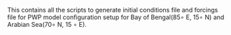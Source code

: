 This contains all the scripts to generate initial conditions file and forcings file for PWP model configuration setup for Bay of Bengal(85$\circ$ E, 15$\circ$ N) and Arabian Sea(70$\circ$ N, 15 $\circ$ E).
